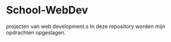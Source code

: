 # School-WebDev

projecten van web development.s
In deze repository worden mijn opdrachten opgeslagen.